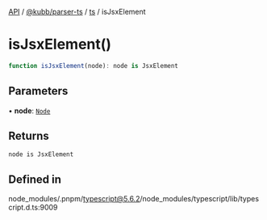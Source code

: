 [API](../../../../../packages.md) / [@kubb/parser-ts](../../../index.md) / [ts](../index.md) / isJsxElement

# isJsxElement()

```ts
function isJsxElement(node): node is JsxElement
```

## Parameters

• **node**: [`Node`](../interfaces/Node.md)

## Returns

`node is JsxElement`

## Defined in

node\_modules/.pnpm/typescript@5.6.2/node\_modules/typescript/lib/typescript.d.ts:9009
